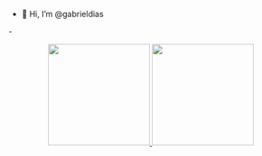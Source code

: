 - 👋 Hi, I’m @gabrieldias

-<div align="center">
  <a href="https://github.com/gabrieldiase4">
  <img height="180em" src="https://github-readme-stats.vercel.app/api?username=gabrieldiase4&show_icons=true&theme=dark&include_all_commits=true&count_private=true"/>
  <img height="180em" src="https://github-readme-stats.vercel.app/api/top-langs/?username=gabrieldiase4&layout=compact&langs_count=7&theme=dark"/>
</div>

